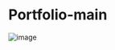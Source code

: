 # Portfolio-main

![image](https://user-images.githubusercontent.com/112996304/192410451-06bf8e0b-e9c3-4ccf-a8b3-f60212736e75.png)



